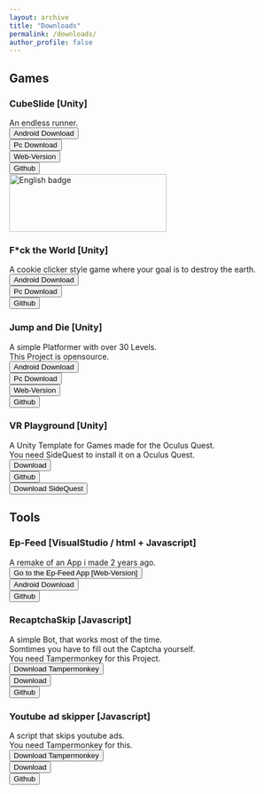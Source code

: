 ```yaml
---
layout: archive
title: "Downloads"
permalink: /downloads/
author_profile: false
---
```

<head>
<!-- Global site tag (gtag.js) - Google Analytics -->
<script async src="https://www.googletagmanager.com/gtag/js?id=UA-157295670-1"></script>
<script>
  window.dataLayer = window.dataLayer || [];
  function gtag(){dataLayer.push(arguments);}
  gtag('js', new Date());

  gtag('config', 'UA-157295670-1');
</script>
</head>

<h2>Games</h2>

<h3>CubeSlide [Unity]</h3>
An endless runner.
<br><button onclick="window.location.href='https://github.com/Janik313/CubeSlide/raw/master/CubeSlide.apk'" class="btn">Android Download</button>
<br><button onclick="window.location.href='https://github.com/Janik313/CubeSlide/raw/master/CubeSlide.zip'" class="btn">Pc Download</button>
<br><button onclick="window.location.href='https://janik313.github.io/CubeSlide-WebVersion/'" class="btn">Web-Version</button>
<br><button onclick="window.location.href='https://github.com/Janik313/CubeSlide'" class="btn">Github</button>
<br><a href='//www.microsoft.com/store/apps/9NSLBL0SMBGF?cid=storebadge&ocid=badge'><img src='images/English_get-it-from-MS.png' alt='English badge' style='width: 284px; height: 104px;'/></a>

<h3>F*ck the World [Unity]</h3>
A cookie clicker style game where your goal is to destroy the earth.
<br><button onclick="window.location.href='https://github.com/Janik313/FuckTheWorld/raw/master/F-ckTheWorld.apk'" class="btn">Android Download</button>
<br><button onclick="window.location.href='https://github.com/Janik313/FuckTheWorld/raw/master/F-ckTheWorld.zip'" class="btn">Pc Download</button>
<br><button onclick="window.location.href='https://github.com/Janik313/FuckTheWorld'" class="btn">Github</button>

<h3>Jump and Die [Unity]</h3>
A simple Platformer with over 30 Levels.
<br>This Project is opensource.
<br><button onclick="window.location.href='https://github.com/Janik313/JumpAndDie/raw/master/JumpAndDie.apk'" class="btn">Android Download</button>
<br><button onclick="window.location.href='https://github.com/Janik313/JumpAndDie/raw/master/JumpAndDie.zip/'" class="btn">Pc Download</button>
<br><button onclick="window.location.href='https://janik313.github.io/JumpAndDie-WebVersion/'" class="btn">Web-Version</button>
<br><button onclick="window.location.href='https://github.com/Janik313/JumpAndDie'" class="btn">Github</button>


<h3>VR Playground [Unity]</h3>
A Unity Template for Games made for the Oculus Quest.
<br>You need SideQuest to install it on a Oculus Quest.
<br><button onclick="window.location.href='https://github.com/Janik313/VR_Playground/raw/master/VR_Playground.apk'" class="btn">Download</button>
<br><button onclick="window.location.href='https://github.com/Janik313/VR_Playground'" class="btn">Github</button>
<br><button onclick="window.location.href='https://sidequestvr.com/#/download'" class="btn">Download SideQuest</button>
<br>


<h2>Tools</h2>

<h3>Ep-Feed [VisualStudio / html + Javascript]</h3>
A remake of an App i made 2 years ago.
<br><button onclick="window.location.href='https://janik313.github.io/EpFeed/'" class="btn">Go to the Ep-Feed App [Web-Version]</button>
<br><button onclick="window.location.href='https://github.com/Janik313/EpFeed/raw/master/files/Ep-Feed.apk'" class="btn">Android Download</button>
<br><button onclick="window.location.href='https://github.com/Janik313/EpFeed'" class="btn">Github</button>

<h3>RecaptchaSkip [Javascript]</h3>
A simple Bot, that works most of the time.
<br>Somtimes you have to fill out the Captcha yourself.
<br> You need Tampermonkey for this Project.
<br><button onclick="window.location.href='https://www.tampermonkey.net/'" class="btn">Download Tampermonkey</button>
<br><button onclick="window.location.href='https://github.com/Janik313/recaptchaSkip/raw/master/%5Brecaptcha%20skip%5D.user.js'" class="btn">Download</button>
<br><button onclick="window.location.href='https://github.com/Janik313/recaptchaSkip'" class="btn">Github</button>

<h3>Youtube ad skipper [Javascript]</h3>
A script that skips youtube ads.
<br> You need Tampermonkey for this.
<br><button onclick="window.location.href='https://www.tampermonkey.net/'" class="btn">Download Tampermonkey</button>
<br><button onclick="window.location.href='https://github.com/Janik313/YoutubeAdSkipper/raw/master/YouTube%20Ad%20skipper.user.js'" class="btn">Download</button>
<br><button onclick="window.location.href='https://github.com/Janik313/YoutubeAdSkipper'" class="btn">Github</button>


